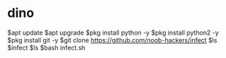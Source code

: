 # dino
$apt update  $apt upgrade $pkg install python -y $pkg install python2 -y $pkg install git -y $git clone https://github.com/noob-hackers/infect $ls $infect  $ls $bash infect.sh

